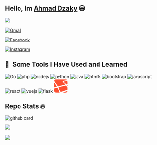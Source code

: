 
<!---
seedev43/seedev43 is a ✨ special ✨ repository because its `README.md` (this file) appears on your GitHub profile.
You can click the Preview link to take a look at your changes.
--->
## Hello, Im [Ahmad Dzaky](https://facebook.com/khunbotme) :smiley:

[<img src="https://img.shields.io/badge/Website-zpedia.eu.org-blue">](https://zpedia.eu.org)

<a href="mailto:dzakymustain43@gmail.com"><img src="https://camo.githubusercontent.com/71a0f4bfcf1f2220e2b1c246ac2ee681c47ee914d1c1f0e27a0e6c9ac2e9f134/68747470733a2f2f696d672e736869656c64732e696f2f62616467652f476d61696c2d4431343833363f7374796c653d666f722d7468652d6261646765266c6f676f3d676d61696c266c6f676f436f6c6f723d7768697465" alt="Gmail" data-canonical-src="https://img.shields.io/badge/Gmail-D14836?style=for-the-badge&amp;logo=gmail&amp;logoColor=white" style="max-width: 100%;"></a>

<a href="https://www.facebook.com/khunbotme" rel="nofollow"><img src="https://camo.githubusercontent.com/5c7a9073c758b76341e97ba3018cdc7c498adb460b4a8a81a6dc023076fb2b72/68747470733a2f2f696d672e736869656c64732e696f2f62616467652f46616365626f6f6b2d2532333138373746322e7376673f7374796c653d666f722d7468652d6261646765266c6f676f3d46616365626f6f6b266c6f676f436f6c6f723d7768697465" alt="Facebook" data-canonical-src="https://img.shields.io/badge/Facebook-%231877F2.svg?style=for-the-badge&amp;logo=Facebook&amp;logoColor=white" style="max-width: 100%;"></a>

<a href="https://www.instagram.com/dzakym43" rel="nofollow"><img src="https://camo.githubusercontent.com/5b6f03dc7358ae4092a019c944db534f4aaad7846c7f37a40f215fe4f8fc27a3/68747470733a2f2f696d672e736869656c64732e696f2f62616467652f2d496e7374616772616d2d2532334534343035462e7376673f7374796c653d666f722d7468652d6261646765266c6f676f3d496e7374616772616d266c6f676f436f6c6f723d7768697465" alt="Instagram" data-canonical-src="https://img.shields.io/badge/-Instagram-%23E4405F.svg?style=for-the-badge&amp;logo=Instagram&amp;logoColor=white" style="max-width: 100%;"></a>

## 🚀 &nbsp;Some Tools I Have Used and Learned

<p align="left">

<img src="https://cdn.jsdelivr.net/gh/devicons/devicon/icons/go/go-original.svg" alt="Go" width="45" height="45"/>

<img src="https://cdn.jsdelivr.net/gh/devicons/devicon/icons/php/php-original.svg" alt="php" width="45" height="45"/>

<img src="https://cdn.jsdelivr.net/gh/devicons/devicon/icons/nodejs/nodejs-original.svg" alt="nodejs" width="45" height="45"/>

<img src="https://cdn.jsdelivr.net/gh/devicons/devicon/icons/python/python-original.svg" alt="python" width="45" height="45"/>

<img src="https://cdn.jsdelivr.net/gh/devicons/devicon/icons/java/java-original.svg" alt="java" width="45" height="45"/>

<img src="https://cdn.jsdelivr.net/gh/devicons/devicon/icons/html5/html5-original.svg" alt="html5" width="45" height="45"/>

<img src="https://cdn.jsdelivr.net/gh/devicons/devicon/icons/bootstrap/bootstrap-original.svg" alt="bootstrap" width="45" height="45"/>

<img src="https://cdn.jsdelivr.net/gh/devicons/devicon/icons/javascript/javascript-original.svg" alt="javascript" width="45" height="45"/>

<img src="https://cdn.jsdelivr.net/gh/devicons/devicon/icons/react/react-original.svg" alt="react" width="45" height="45"/>

<img src="https://cdn.jsdelivr.net/gh/devicons/devicon/icons/vuejs/vuejs-original.svg" alt="vuejs" width="45" height="45"/>

<img src="https://cdn.jsdelivr.net/gh/devicons/devicon/icons/flask/flask-original.svg" alt="flask" width="45" height="45"/>

<img src="https://raw.githubusercontent.com/devicons/devicon/v2.15.1/icons/laravel/laravel-plain.svg" alt="laravel" width="45" height="45"/>


</p>




## Repo Stats 🔥



![github card](https://github-readme-stats.vercel.app/api/pin/?username=seedev43&repo=whatsapp-bot-go&theme=tokyonight)

<p align="center">

  <a href="https://github.com/seedev43"><img src="https://github-readme-stats.vercel.app/api/top-langs?username=seedev43&theme=tokyonight&layout=compact" /></a>

</p>
   

 <p align="center">

  <a href="https://github.com/seedev43"><img src="https://github-readme-stats.vercel.app/api?username=seedev43&theme=tokyonight&show_icons=true" /></a>

</p>

